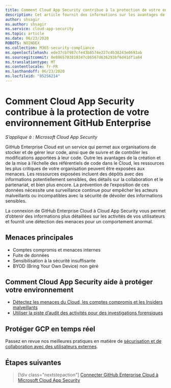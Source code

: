 ```yaml
---
title: Comment Cloud App Security contribue à la protection de votre environnement GitHub Enterprise
description: Cet article fournit des informations sur les avantages de la connexion de votre application GitHub Enterprise à Cloud App Security à l’aide du connecteur API pour la visibilité et le contrôle de l’utilisation.
author: shsagir
ms.author: shsagir
ms.service: cloud-app-security
ms.topic: article
ms.date: 06/23/2020
ROBOTS: NOINDEX
ms.collection: M365-security-compliance
ms.openlocfilehash: ede37cbf987cfe43b8574e227c4b38243e0693ab
ms.sourcegitcommit: 0e8065703810347c86567d636293bf6d41df1a84
ms.translationtype: MT
ms.contentlocale: fr-FR
ms.lasthandoff: 06/23/2020
ms.locfileid: "85256214"
---
```

# <a name="how-cloud-app-security-helps-protect-your-github-enterprise-environment"></a>Comment Cloud App Security contribue à la protection de votre environnement GitHub Enterprise

*S’applique à : Microsoft Cloud App Security*

GitHub Enterprise Cloud est un service qui permet aux organisations de stocker et de gérer leur code, ainsi que de suivre et de contrôler les modifications apportées à leur code. Outre les avantages de la création et de la mise à l’échelle des référentiels de code dans le Cloud, les ressources les plus critiques de votre organisation peuvent être exposées aux menaces. Les ressources exposées incluent des dépôts avec des informations potentiellement sensibles, des détails sur la collaboration et le partenariat, et bien plus encore. La prévention de l’exposition de ces données nécessite une surveillance continue pour empêcher les acteurs malveillants ou incompatibles avec la sécurité de dévoiler des informations sensibles.

La connexion de GitHub Enterprise Cloud à Cloud App Security vous permet d’obtenir des informations plus détaillées sur les activités de vos utilisateurs et fournit une détection des menaces pour un comportement anormal.

## <a name="main-threats"></a>Menaces principales

- Comptes compromis et menaces internes
- Fuite de données
- Sensibilisation à la sécurité insuffisante
- BYOD (Bring Your Own Device) non géré

## <a name="how-cloud-app-security-helps-to-protect-your-environment"></a>Comment Cloud App Security aide à protéger votre environnement

- [Détectez les menaces du Cloud, les comptes compromis et les Insiders malveillants](best-practices.md#detect-cloud-threats-compromised-accounts-malicious-insiders-and-ransomware)
- [Utiliser la piste d’audit des activités pour des investigations forensiques](best-practices.md#use-the-audit-trail-of-activities-for-forensic-investigations)

## <a name="protect-gcp-in-real-time"></a>Protéger GCP en temps réel

Passez en revue nos meilleures pratiques en matière de [sécurisation et de collaboration avec des utilisateurs externes](best-practices.md#secure-collaboration-with-external-users-by-enforcing-real-time-session-controls).

## <a name="next-steps"></a>Étapes suivantes

> [!div class="nextstepaction"]
> [Connecter GitHub Enterprise Cloud à Microsoft Cloud App Security](connect-github-ec-to-microsoft-cloud-app-security.md)
